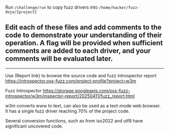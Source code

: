 Run `/challenge/run` to copy fuzz drivers into `/home/hacker/fuzz-dojo/{project}`

Edit each of these files and add comments to the code to demonstrate your understanding of their operation. A flag will be provided when sufficient comments are added to each driver, and your comments will be evaluated later.
-

---

Use (Report link) to browse the source code and fuzz introspector report https://introspector.oss-fuzz.com/project-profile?project=w3m

Fuzz Introspector
https://storage.googleapis.com/oss-fuzz-introspector/w3m/inspector-report/20250411/fuzz_report.html

w3m converts www to text, can also be used as a text-mode web browser.  It has a single fuzz driver reaching 70% of the project code.  

Several conversion functions, such as from iso2022 and utf8 have significant uncovered code.
